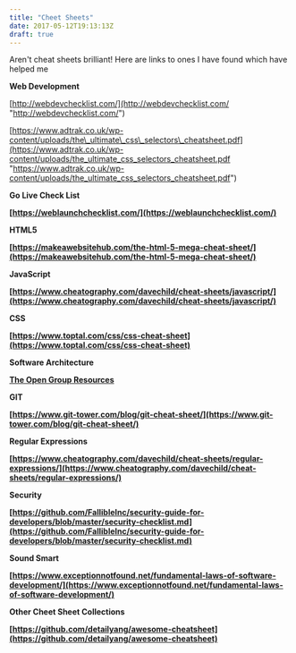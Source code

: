 ```yaml
---
title: "Cheet Sheets"
date: 2017-05-12T19:13:13Z
draft: true
---
```


Aren't cheat sheets brilliant! Here are links to ones I have found which have helped me

**Web Development**

[http://webdevchecklist.com/](http://webdevchecklist.com/ "http://webdevchecklist.com/")

[https://www.adtrak.co.uk/wp-content/uploads/the\_ultimate\_css\_selectors\_cheatsheet.pdf](https://www.adtrak.co.uk/wp-content/uploads/the_ultimate_css_selectors_cheatsheet.pdf "https://www.adtrak.co.uk/wp-content/uploads/the_ultimate_css_selectors_cheatsheet.pdf")

**Go Live Check List**

**[https://weblaunchchecklist.com/](https://weblaunchchecklist.com/)**

**HTML5**

**[https://makeawebsitehub.com/the-html-5-mega-cheat-sheet/](https://makeawebsitehub.com/the-html-5-mega-cheat-sheet/)**

**JavaScript**

**[https://www.cheatography.com/davechild/cheat-sheets/javascript/](https://www.cheatography.com/davechild/cheat-sheets/javascript/)**

**CSS**

**[https://www.toptal.com/css/css-cheat-sheet](https://www.toptal.com/css/css-cheat-sheet)**

**Software Architecture**

**[The Open Group Resources](https://www2.opengroup.org/ogsys/jsp/publications/SearchResults.jsp?search=9.1%20ADM&Search=Search%20Publications)**

**GIT**

**[https://www.git-tower.com/blog/git-cheat-sheet/](https://www.git-tower.com/blog/git-cheat-sheet/)**

**Regular Expressions**

**[https://www.cheatography.com/davechild/cheat-sheets/regular-expressions/](https://www.cheatography.com/davechild/cheat-sheets/regular-expressions/)**

**Security**

**[https://github.com/FallibleInc/security-guide-for-developers/blob/master/security-checklist.md](https://github.com/FallibleInc/security-guide-for-developers/blob/master/security-checklist.md)**

**Sound Smart**

**[https://www.exceptionnotfound.net/fundamental-laws-of-software-development/](https://www.exceptionnotfound.net/fundamental-laws-of-software-development/)**

**Other Cheet Sheet Collections**

**[https://github.com/detailyang/awesome-cheatsheet](https://github.com/detailyang/awesome-cheatsheet)**